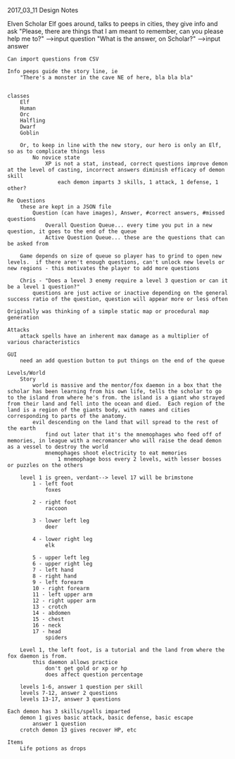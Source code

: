 2017_03_11 Design Notes

Elven Scholar
	Elf goes around, talks to peeps in cities, they give info and ask
		"Please, there are things that I am meant to remember, can you please help me to?" 
		-->input question
		"What is the answer, on Scholar?"
		-->input answer

 	Can import questions from CSV

 	Info peeps guide the story line, ie
 		"There's a monster in the cave NE of here, bla bla bla"


 	classes
 		Elf
 		Human
 		Orc
 		Halfling
 		Dwarf
 		Goblin

 		Or, to keep in line with the new story, our hero is only an Elf, so as to complicate things less
 			No novice state
 				XP is not a stat, instead, correct questions improve demon at the level of casting, incorrect answers diminish efficacy of demon skill
 					each demon imparts 3 skills, 1 attack, 1 defense, 1 other?

 	Re Questions
 		these are kept in a JSON file
 			Question (can have images), Answer, #correct answers, #missed questions
 				Overall Question Queue... every time you put in a new question, it goes to the end of the queue
 				Active Question Queue... these are the questions that can be asked from

 		Game depends on size of queue so player has to grind to open new levels.  if there aren't enough questions, can't unlock new levels or new regions - this motivates the player to add more questions

 		Chris - "Does a level 3 enemy require a level 3 question or can it be a level 1 question?"
 			questions are just active or inactive depending on the general success ratio of the question, question will appear more or less often

 	Originally was thinking of a simple static map or procedural map generation

 	Attacks
 		attack spells have an inherent max damage as a multiplier of various characteristics

 	GUI
 		need an add question button to put things on the end of the queue

 	Levels/World
 		Story
 			world is massive and the mentor/fox daemon in a box that the scholar has been learning from his own life, tells the scholar to go to the island from where he's from. the island is a giant who strayed from their land and fell into the ocean and died.  Each region of the land is a region of the giants body, with names and cities corresponding to parts of the anatomy.
 			evil descending on the land that will spread to the rest of the earth
 				find out later that it's the mnemophages who feed off of memories, in league with a necromancer who will raise the dead demon as a vessel to destroy the world
 				mnemophages shoot electricity to eat memories
 					1 mnemophage boss every 2 levels, with lesser bosses or puzzles on the others

 		level 1 is green, verdant--> level 17 will be brimstone
 			1 - left foot
 				foxes

 			2 - right foot
 				raccoon

 			3 - lower left leg
 				deer

 			4 - lower right leg
 				elk

 			5 - upper left leg
 			6 - upper right leg
 			7 - left hand
 			8 - right hand
 			9 - left forearm
 			10 - right forearm
 			11 - left upper arm
 			12 - right upper arm
 			13 - crotch
 			14 - abdomen
 			15 - chest
 			16 - neck
 			17 - head
 				spiders

 		Level 1, the left foot, is a tutorial and the land from where the fox daemon is from.
 			this daemon allows practice
 				don't get gold or xp or hp
 				does affect question percentage

 		levels 1-6, answer 1 question per skill
 		levels 7-12, answer 2 questions
 		levels 13-17, answer 3 questions

 	Each demon has 3 skills/spells imparted
 		demon 1 gives basic attack, basic defense, basic escape
 			answer 1 question
 		crotch demon 13 gives recover HP, etc

 	Items
 		Life potions as drops

